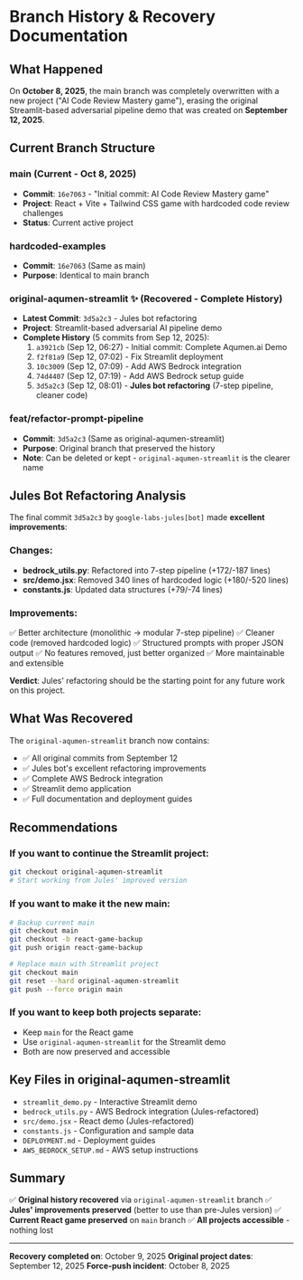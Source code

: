 # Branch History & Recovery Documentation

## What Happened

On **October 8, 2025**, the main branch was completely overwritten with a new project ("AI Code Review Mastery game"), erasing the original Streamlit-based adversarial pipeline demo that was created on **September 12, 2025**.

## Current Branch Structure

### **main** (Current - Oct 8, 2025)
- **Commit**: `16e7063` - "Initial commit: AI Code Review Mastery game"
- **Project**: React + Vite + Tailwind CSS game with hardcoded code review challenges
- **Status**: Current active project

### **hardcoded-examples**
- **Commit**: `16e7063` (Same as main)
- **Purpose**: Identical to main branch

### **original-aqumen-streamlit** ✨ (Recovered - Complete History)
- **Latest Commit**: `3d5a2c3` - Jules bot refactoring
- **Project**: Streamlit-based adversarial AI pipeline demo
- **Complete History** (5 commits from Sep 12, 2025):
  1. `a3921cb` (Sep 12, 06:27) - Initial commit: Complete Aqumen.ai Demo
  2. `f2f81a9` (Sep 12, 07:02) - Fix Streamlit deployment
  3. `10c3009` (Sep 12, 07:09) - Add AWS Bedrock integration
  4. `74d4407` (Sep 12, 07:19) - Add AWS Bedrock setup guide
  5. `3d5a2c3` (Sep 12, 08:01) - **Jules bot refactoring** (7-step pipeline, cleaner code)

### **feat/refactor-prompt-pipeline**
- **Commit**: `3d5a2c3` (Same as original-aqumen-streamlit)
- **Purpose**: Original branch that preserved the history
- **Note**: Can be deleted or kept - `original-aqumen-streamlit` is the clearer name

## Jules Bot Refactoring Analysis

The final commit `3d5a2c3` by `google-labs-jules[bot]` made **excellent improvements**:

### Changes:
- **bedrock_utils.py**: Refactored into 7-step pipeline (+172/-187 lines)
- **src/demo.jsx**: Removed 340 lines of hardcoded logic (+180/-520 lines)
- **constants.js**: Updated data structures (+79/-74 lines)

### Improvements:
✅ Better architecture (monolithic → modular 7-step pipeline)
✅ Cleaner code (removed hardcoded logic)
✅ Structured prompts with proper JSON output
✅ No features removed, just better organized
✅ More maintainable and extensible

**Verdict**: Jules' refactoring should be the starting point for any future work on this project.

## What Was Recovered

The `original-aqumen-streamlit` branch now contains:
- ✅ All original commits from September 12
- ✅ Jules bot's excellent refactoring improvements
- ✅ Complete AWS Bedrock integration
- ✅ Streamlit demo application
- ✅ Full documentation and deployment guides

## Recommendations

### If you want to continue the Streamlit project:
```bash
git checkout original-aqumen-streamlit
# Start working from Jules' improved version
```

### If you want to make it the new main:
```bash
# Backup current main
git checkout main
git checkout -b react-game-backup
git push origin react-game-backup

# Replace main with Streamlit project
git checkout main
git reset --hard original-aqumen-streamlit
git push --force origin main
```

### If you want to keep both projects separate:
- Keep `main` for the React game
- Use `original-aqumen-streamlit` for the Streamlit demo
- Both are now preserved and accessible

## Key Files in original-aqumen-streamlit

- `streamlit_demo.py` - Interactive Streamlit demo
- `bedrock_utils.py` - AWS Bedrock integration (Jules-refactored)
- `src/demo.jsx` - React demo (Jules-refactored)
- `constants.js` - Configuration and sample data
- `DEPLOYMENT.md` - Deployment guides
- `AWS_BEDROCK_SETUP.md` - AWS setup instructions

## Summary

✅ **Original history recovered** via `original-aqumen-streamlit` branch
✅ **Jules' improvements preserved** (better to use than pre-Jules version)
✅ **Current React game preserved** on `main` branch
✅ **All projects accessible** - nothing lost

---

**Recovery completed on**: October 9, 2025
**Original project dates**: September 12, 2025
**Force-push incident**: October 8, 2025
